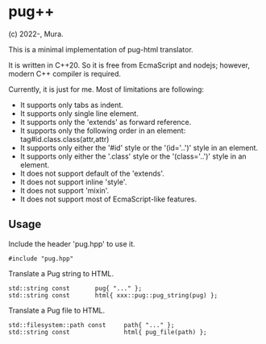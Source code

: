 # pug++
(c) 2022-, Mura.

This is a minimal implementation of pug-html translator.

It is written in C++20. So it is free from EcmaScript and nodejs;
however, modern C++ compiler is required.

Currently, it is just for me.
Most of limitations are following:
 - It supports only tabs as indent.
 - It supports only single line element.
 - It supports only the 'extends' as forward reference.
 - It supports only the following order in an element: tag#id.class.class(attr,attr)
 - It supports only either the '#id' style or the '(id='..')' style in an element.
 - It supports only either the '.class' style or the '(class='..')' style in an element.
 - It does not support default of the 'extends'.
 - It does not support inline 'style'.
 - It does not support 'mixin'.
 - It does not support most of EcmaScript-like features.

## Usage

Include the header 'pug.hpp' to use it.

```
#include "pug.hpp"
```

Translate a Pug string to HTML.

```
std::string const       pug{ "..." };
std::string const       html{ xxx::pug::pug_string(pug) };
```

Translate a Pug file to HTML.

```
std::filesystem::path const     path{ "..." };
std::string const               html{ pug_file(path) };
```